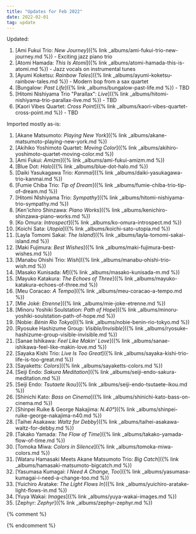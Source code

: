 ```yaml
---
title: "Updates for Feb 2022"
date: 2022-02-01
tag: update
---
```


Updated:

1. [Ami Fukui Trio: *New Journey*]({% link _albums/ami-fukui-trio-new-journey.md %}) - Exciting jazz piano trio
1. [Atomi Hamada: *This Is Atomi*]({% link _albums/atomi-hamada-this-is-atomi.md %}) - Jazz vocals on instrumental tunes
1. [Ayumi Koketsu: *Rainbow Tales*]({% link _albums/ayumi-koketsu-rainbow-tales.md %}) - Modern bop from a sax quartet
1. [Bungalow: *Past Life*]({% link _albums/bungalow-past-life.md %}) - TBD
1. [Hitomi Nishiyama Trio "Parallax": *Live*]({% link _albums/hitomi-nishiyama-trio-parallax-live.md %}) - TBD
1. [Kaori Vibes Quartet: *Cross Point*]({% link _albums/kaori-vibes-quartet-cross-point.md %}) - TBD

Imported mostly as-is:

1. [Akane Matsumoto: *Playing New York*]({% link _albums/akane-matsumoto-playing-new-york.md %})
1. [Akihiko Yoshimoto Quartet: *Moving Color*]({% link _albums/akihiro-yoshimoto-quartet-moving-color.md %})
1. [Ami Fukui: *Amizm*]({% link _albums/ami-fukui-amizm.md %})
1. [Blue Dot: *Halo*]({% link _albums/blue-dot-halo.md %})
1. [Daiki Yasukagawa Trio: *Kanmai*]({% link _albums/daiki-yasukagawa-trio-kanmai.md %})
1. [Fumie Chiba Trio: *Tip of Dream*]({% link _albums/fumie-chiba-trio-tip-of-dream.md %})
1. [Hitomi NIshiyama Trio: *Sympathy*]({% link _albums/hitomi-nishiyama-trio-sympathy.md %})
1. [Ken'ichiro Shinzawa: *Piano Works*]({% link _albums/kenichiro-shinzawa-piano-works.md %})
1. [Ko Omura: *Introspect*]({% link _albums/ko-omura-introspect.md %})
1. [Koichi Sata: *Utopia*]({% link _albums/koichi-sato-utopia.md %})
1. [Layla Tomomi Sakai: *The Island*]({% link _albums/layla-tomomi-sakai-island.md %})
1. [Maki Fujimura: *Best Wishes*]({% link _albums/maki-fujimura-best-wishes.md %})
1. [Manabu Ohishi Trio: *Wish*]({% link _albums/manabu-ohishi-trio-wish.md %})
1. [Masako Kunisada: *M*]({% link _albums/masako-kunisada-m.md %})
1. [Mayuko Katakura: *The Echoes of Three*]({% link _albums/mayuko-katakura-echoes-of-three.md %})
1. [Meu Coracao: *A Tempo*]({% link _albums/meu-coracao-a-tempo.md %})
1. [Mie Joké: *Etrenne*]({% link _albums/mie-joke-etrenne.md %})
1. [Minoru Yoshiki Soulstation: *Path of Hope*]({% link _albums/minoru-yoshiki-soulstation-path-of-hope.md %})
1. [Nobie: *Bénin Rio Tokyo*]({% link _albums/nobie-benin-rio-tokyo.md %})
1. [Ryosuke Hashizume Group: *Visible/Invisible*]({% link _albums/ryosuke-hashizume-group-visible-invisible.md %})
1. [Sanae Ishikawa: *Feel Like Makin' Love*]({% link _albums/sanae-ishikawa-feel-like-makin-love.md %})
1. [Sayaka Kishi Trio: *Live Is Too Great*]({% link _albums/sayaka-kishi-trio-life-is-too-great.md %})
1. [Sayaketts: *Colors*]({% link _albums/sayaketts-colors.md %})
1. [Seiji Endo: *Sakura Meditation*]({% link _albums/seiji-endo-sakura-meditation.md %})
1. [Seiji Endo: *Tsutaete Ikou*]({% link _albums/seiji-endo-tsutaete-ikou.md %})
1. [Shinichi Kato: *Bass on Cinema*]({% link _albums/shinichi-kato-bass-on-cinema.md %})
1. [Shinpei Ruike & George Nakajima: *N.40°*]({% link _albums/shinpei-ruike-george-nakajima-n40.md %})
1. [Taihei Asakawa: *Waltz for Debby*]({% link _albums/taihei-asakawa-waltz-for-debby.md %})
1. [Takako Yamada: *The Flow of Time*]({% link _albums/takako-yamada-flow-of-time.md %})
1. [Tomoka Miwa: *Colors in Silence*]({% link _albums/tomoka-miwa-colors.md %})
1. [Wataru Hamasaki Meets Akane Matsumoto Trio: *Big Catch*]({% link _albums/hamasaki-matsumoto-bigcatch.md %})
1. [Yasumasa Kumagai: *I Need A Change, Too*]({% link _albums/yasumasa-kumagai-i-need-a-change-too.md %})
1. [Yuichiro Aratake: *The Light Flows In*]({% link _albums/yuichiro-aratake-light-flows-in.md %})
1. [Yuya Wakai: *Images*]({% link _albums/yuya-wakai-images.md %})
1. [Zephyr: *Zephyr*]({% link _albums/zephyr-zephyr.md %})

{% comment %}


{% endcomment %}